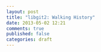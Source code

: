 ```yaml
---
layout: post
title: "libgit2: Walking History"
date: 2013-05-02 12:21
comments: true
published: false
categories: draft
---
```


